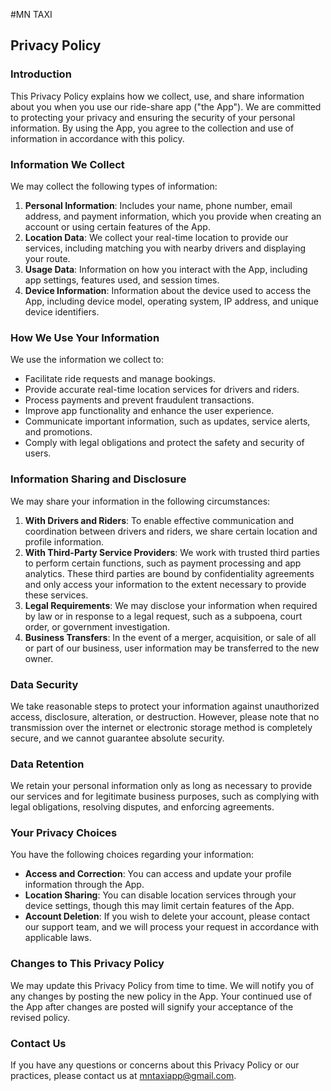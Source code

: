 #MN TAXI

## Privacy Policy

### Introduction
This Privacy Policy explains how we collect, use, and share information about you when you use our ride-share app ("the App"). We are committed to protecting your privacy and ensuring the security of your personal information. By using the App, you agree to the collection and use of information in accordance with this policy.

### Information We Collect
We may collect the following types of information:
1. **Personal Information**: Includes your name, phone number, email address, and payment information, which you provide when creating an account or using certain features of the App.
2. **Location Data**: We collect your real-time location to provide our services, including matching you with nearby drivers and displaying your route.
3. **Usage Data**: Information on how you interact with the App, including app settings, features used, and session times.
4. **Device Information**: Information about the device used to access the App, including device model, operating system, IP address, and unique device identifiers.

### How We Use Your Information
We use the information we collect to:
- Facilitate ride requests and manage bookings.
- Provide accurate real-time location services for drivers and riders.
- Process payments and prevent fraudulent transactions.
- Improve app functionality and enhance the user experience.
- Communicate important information, such as updates, service alerts, and promotions.
- Comply with legal obligations and protect the safety and security of users.

### Information Sharing and Disclosure
We may share your information in the following circumstances:
1. **With Drivers and Riders**: To enable effective communication and coordination between drivers and riders, we share certain location and profile information.
2. **With Third-Party Service Providers**: We work with trusted third parties to perform certain functions, such as payment processing and app analytics. These third parties are bound by confidentiality agreements and only access your information to the extent necessary to provide these services.
3. **Legal Requirements**: We may disclose your information when required by law or in response to a legal request, such as a subpoena, court order, or government investigation.
4. **Business Transfers**: In the event of a merger, acquisition, or sale of all or part of our business, user information may be transferred to the new owner.

### Data Security
We take reasonable steps to protect your information against unauthorized access, disclosure, alteration, or destruction. However, please note that no transmission over the internet or electronic storage method is completely secure, and we cannot guarantee absolute security.

### Data Retention
We retain your personal information only as long as necessary to provide our services and for legitimate business purposes, such as complying with legal obligations, resolving disputes, and enforcing agreements.

### Your Privacy Choices
You have the following choices regarding your information:
- **Access and Correction**: You can access and update your profile information through the App.
- **Location Sharing**: You can disable location services through your device settings, though this may limit certain features of the App.
- **Account Deletion**: If you wish to delete your account, please contact our support team, and we will process your request in accordance with applicable laws.

### Changes to This Privacy Policy
We may update this Privacy Policy from time to time. We will notify you of any changes by posting the new policy in the App. Your continued use of the App after changes are posted will signify your acceptance of the revised policy.

### Contact Us
If you have any questions or concerns about this Privacy Policy or our practices, please contact us at mntaxiapp@gmail.com.
